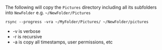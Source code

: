 The following will copy the `Pictures` directory including all its subfolders into `NewFolder` e.g. `~/NewFolder/Pictures`

```
rsync --progress -vra ~/MyFolder/Pictures/ ~/NewFolder/pictures
```

- -v is verbose
- -r is recursive
- -a is copy all timestamps, user permissions, etc
